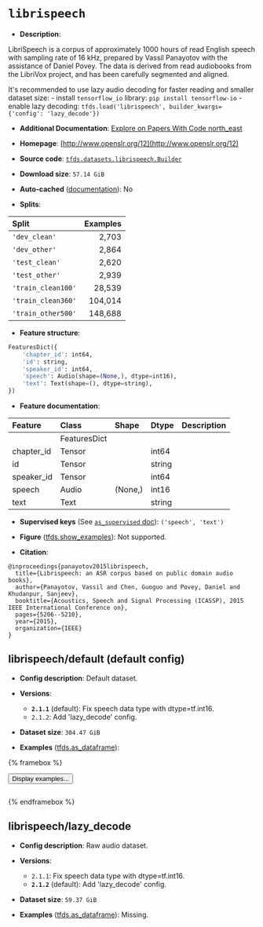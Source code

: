 <div itemscope itemtype="http://schema.org/Dataset">
  <div itemscope itemprop="includedInDataCatalog" itemtype="http://schema.org/DataCatalog">
    <meta itemprop="name" content="TensorFlow Datasets" />
  </div>
  <meta itemprop="name" content="librispeech" />
  <meta itemprop="description" content="LibriSpeech is a corpus of approximately 1000 hours of read English speech with&#10;sampling rate of 16 kHz, prepared by Vassil Panayotov with the assistance of&#10;Daniel Povey. The data is derived from read audiobooks from the LibriVox&#10;project, and has been carefully segmented and aligned.&#10;&#10;It&#x27;s recommended to use lazy audio decoding for faster reading and smaller&#10;dataset size: - install `tensorflow_io` library: `pip install tensorflow-io` -&#10;enable lazy decoding: `tfds.load(&#x27;librispeech&#x27;, builder_kwargs={&#x27;config&#x27;:&#10;&#x27;lazy_decode&#x27;})`&#10;&#10;To use this dataset:&#10;&#10;```python&#10;import tensorflow_datasets as tfds&#10;&#10;ds = tfds.load(&#x27;librispeech&#x27;, split=&#x27;train&#x27;)&#10;for ex in ds.take(4):&#10;  print(ex)&#10;```&#10;&#10;See [the guide](https://www.tensorflow.org/datasets/overview) for more&#10;informations on [tensorflow_datasets](https://www.tensorflow.org/datasets).&#10;&#10;" />
  <meta itemprop="url" content="https://www.tensorflow.org/datasets/catalog/librispeech" />
  <meta itemprop="sameAs" content="http://www.openslr.org/12" />
  <meta itemprop="citation" content="@inproceedings{panayotov2015librispeech,&#10;  title={Librispeech: an ASR corpus based on public domain audio books},&#10;  author={Panayotov, Vassil and Chen, Guoguo and Povey, Daniel and Khudanpur, Sanjeev},&#10;  booktitle={Acoustics, Speech and Signal Processing (ICASSP), 2015 IEEE International Conference on},&#10;  pages={5206--5210},&#10;  year={2015},&#10;  organization={IEEE}&#10;}" />
</div>

# `librispeech`


*   **Description**:

LibriSpeech is a corpus of approximately 1000 hours of read English speech with
sampling rate of 16 kHz, prepared by Vassil Panayotov with the assistance of
Daniel Povey. The data is derived from read audiobooks from the LibriVox
project, and has been carefully segmented and aligned.

It's recommended to use lazy audio decoding for faster reading and smaller
dataset size: - install `tensorflow_io` library: `pip install tensorflow-io` -
enable lazy decoding: `tfds.load('librispeech', builder_kwargs={'config':
'lazy_decode'})`

*   **Additional Documentation**:
    <a class="button button-with-icon" href="https://paperswithcode.com/dataset/librispeech">
    Explore on Papers With Code
    <span class="material-icons icon-after" aria-hidden="true"> north_east
    </span> </a>

*   **Homepage**: [http://www.openslr.org/12](http://www.openslr.org/12)

*   **Source code**:
    [`tfds.datasets.librispeech.Builder`](https://github.com/tensorflow/datasets/tree/master/tensorflow_datasets/datasets/librispeech/librispeech_dataset_builder.py)

*   **Download size**: `57.14 GiB`

*   **Auto-cached**
    ([documentation](https://www.tensorflow.org/datasets/performances#auto-caching)):
    No

*   **Splits**:

Split              | Examples
:----------------- | -------:
`'dev_clean'`      | 2,703
`'dev_other'`      | 2,864
`'test_clean'`     | 2,620
`'test_other'`     | 2,939
`'train_clean100'` | 28,539
`'train_clean360'` | 104,014
`'train_other500'` | 148,688

*   **Feature structure**:

```python
FeaturesDict({
    'chapter_id': int64,
    'id': string,
    'speaker_id': int64,
    'speech': Audio(shape=(None,), dtype=int16),
    'text': Text(shape=(), dtype=string),
})
```

*   **Feature documentation**:

Feature    | Class        | Shape   | Dtype  | Description
:--------- | :----------- | :------ | :----- | :----------
           | FeaturesDict |         |        |
chapter_id | Tensor       |         | int64  |
id         | Tensor       |         | string |
speaker_id | Tensor       |         | int64  |
speech     | Audio        | (None,) | int16  |
text       | Text         |         | string |

*   **Supervised keys** (See
    [`as_supervised` doc](https://www.tensorflow.org/datasets/api_docs/python/tfds/load#args)):
    `('speech', 'text')`

*   **Figure**
    ([tfds.show_examples](https://www.tensorflow.org/datasets/api_docs/python/tfds/visualization/show_examples)):
    Not supported.

*   **Citation**:

```
@inproceedings{panayotov2015librispeech,
  title={Librispeech: an ASR corpus based on public domain audio books},
  author={Panayotov, Vassil and Chen, Guoguo and Povey, Daniel and Khudanpur, Sanjeev},
  booktitle={Acoustics, Speech and Signal Processing (ICASSP), 2015 IEEE International Conference on},
  pages={5206--5210},
  year={2015},
  organization={IEEE}
}
```


## librispeech/default (default config)

*   **Config description**: Default dataset.

*   **Versions**:

    *   **`2.1.1`** (default): Fix speech data type with dtype=tf.int16.
    *   `2.1.2`: Add 'lazy_decode' config.

*   **Dataset size**: `304.47 GiB`

*   **Examples**
    ([tfds.as_dataframe](https://www.tensorflow.org/datasets/api_docs/python/tfds/as_dataframe)):

<!-- mdformat off(HTML should not be auto-formatted) -->

{% framebox %}

<button id="displaydataframe">Display examples...</button>
<div id="dataframecontent" style="overflow-x:auto"></div>
<script>
const url = "https://storage.googleapis.com/tfds-data/visualization/dataframe/librispeech-default-2.1.1.html";
const dataButton = document.getElementById('displaydataframe');
dataButton.addEventListener('click', async () => {
  // Disable the button after clicking (dataframe loaded only once).
  dataButton.disabled = true;

  const contentPane = document.getElementById('dataframecontent');
  try {
    const response = await fetch(url);
    // Error response codes don't throw an error, so force an error to show
    // the error message.
    if (!response.ok) throw Error(response.statusText);

    const data = await response.text();
    contentPane.innerHTML = data;
  } catch (e) {
    contentPane.innerHTML =
        'Error loading examples. If the error persist, please open '
        + 'a new issue.';
  }
});
</script>

{% endframebox %}

<!-- mdformat on -->

## librispeech/lazy_decode

*   **Config description**: Raw audio dataset.

*   **Versions**:

    *   `2.1.1`: Fix speech data type with dtype=tf.int16.
    *   **`2.1.2`** (default): Add 'lazy_decode' config.

*   **Dataset size**: `59.37 GiB`

*   **Examples**
    ([tfds.as_dataframe](https://www.tensorflow.org/datasets/api_docs/python/tfds/as_dataframe)):
    Missing.
